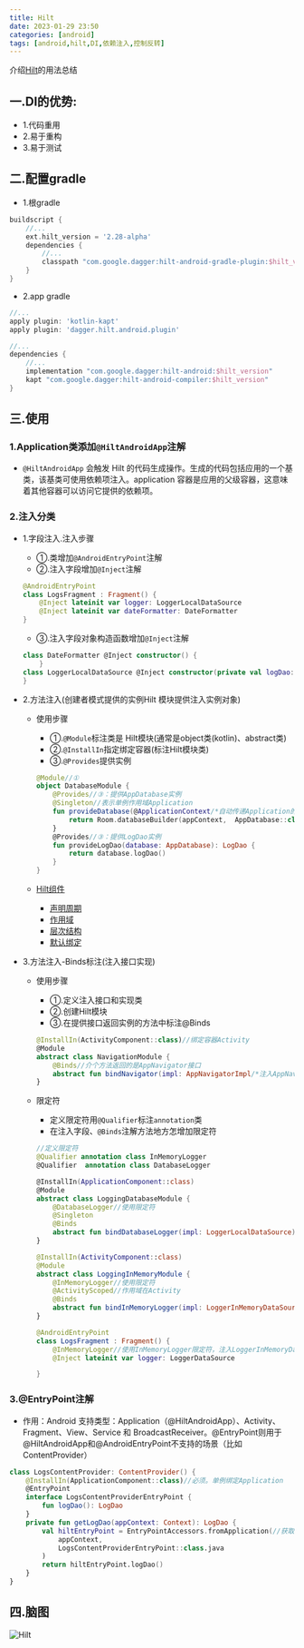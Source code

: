 ```yaml
---
title: Hilt
date: 2023-01-29 23:50
categories: [android]
tags: [android,hilt,DI,依赖注入,控制反转] 
---
```


介绍[Hilt](https://developer.android.com/codelabs/android-hilt#0)的用法总结

## 一.DI的优势:
- 1.代码重用
- 2.易于重构
- 3.易于测试

## 二.配置gradle
- 1.根gradle

```gradle
buildscript {
    //...
    ext.hilt_version = '2.28-alpha'
    dependencies {
        //...
        classpath "com.google.dagger:hilt-android-gradle-plugin:$hilt_version"
    }
}
```
- 2.app gradle

```gradle
//...
apply plugin: 'kotlin-kapt'
apply plugin: 'dagger.hilt.android.plugin'

//...
dependencies {
    //...
    implementation "com.google.dagger:hilt-android:$hilt_version"
    kapt "com.google.dagger:hilt-android-compiler:$hilt_version"
}
```
## 三.使用
### 1.Application类添加`@HiltAndroidApp`注解
- `@HiltAndroidApp` 会触发 Hilt 的代码生成操作。生成的代码包括应用的一个基类，该基类可使用依赖项注入。application 容器是应用的父级容器，这意味着其他容器可以访问它提供的依赖项。

### 2.注入分类
- 1.字段注入.注入步骤
    - ①.类增加`@AndroidEntryPoint`注解
    - ②.注入字段增加`@Inject`注解

    ```kotlin
    @AndroidEntryPoint
    class LogsFragment : Fragment() {
        @Inject lateinit var logger: LoggerLocalDataSource
        @Inject lateinit var dateFormatter: DateFormatter
    }
    ```
    - ③.注入字段对象构造函数增加`@Inject`注解
    
    ```kotlin
    class DateFormatter @Inject constructor() { 
        }
    class LoggerLocalDataSource @Inject constructor(private val logDao: LogDao) {
    }
    ```

- 2.方法注入(创建者模式提供的实例Hilt 模块提供注入实例对象)
    - 使用步骤
        - ①.`@Module`标注类是 Hilt模块(通常是object类(kotlin)、abstract类)
        - ②.`@InstallIn`指定绑定容器(标注Hilt模块类)
        - ③.`@Provides`提供实例

        ```kotlin
        @Module//①
        object DatabaseModule {
            @Provides//③：提供AppDatabase实例
            @Singleton//表示单例作用域Application
            fun provideDatabase(@ApplicationContext/*自动传递Application的context对象*/ appContext: Context): AppDatabase {
                return Room.databaseBuilder(appContext,  AppDatabase::class.java, "logging.db" ).build()
            }
            @Provides//③：提供LogDao实例
            fun provideLogDao(database: AppDatabase): LogDao {
                return database.logDao()
            }
        }
        ```
    - [Hilt组件](https://developer.android.com/training/dependency-injection/hilt-android#generated-components)
        - [声明周期](https://developer.android.com/training/dependency-injection/hilt-android#component-lifetimes)
        - [作用域](https://developer.android.com/training/dependency-injection/hilt-android#component-scopes)
        - [层次结构](https://developer.android.com/training/dependency-injection/hilt-android#component-hierarchy)
        - [默认绑定](https://developer.android.com/training/dependency-injection/hilt-android#component-default)

- 3.方法注入-Binds标注(注入接口实现)
    - 使用步骤
        - ①.定义注入接口和实现类
        - ②.创建Hilt模块
        - ③.在提供接口返回实例的方法中标注@Binds

        ```kotlin
        @InstallIn(ActivityComponent::class)//绑定容器Activity
        @Module
        abstract class NavigationModule {
            @Binds//介个方法返回的是AppNavigator接口
            abstract fun bindNavigator(impl: AppNavigatorImpl/*注入AppNavigator实现类*/): AppNavigator
        }
        ```
    - 限定符
        - 定义限定符用`@Qualifier`标注`annotation`类
        - 在注入字段、`@Binds`注解方法地方怎增加限定符

        ```kotlin
        //定义限定符
        @Qualifier annotation class InMemoryLogger
        @Qualifier  annotation class DatabaseLogger

        @InstallIn(ApplicationComponent::class)
        @Module
        abstract class LoggingDatabaseModule {
            @DatabaseLogger//使用限定符
            @Singleton
            @Binds
            abstract fun bindDatabaseLogger(impl: LoggerLocalDataSource): LoggerDataSource
        }

        @InstallIn(ActivityComponent::class)
        @Module
        abstract class LoggingInMemoryModule {
            @InMemoryLogger//使用限定符
            @ActivityScoped//作用域在Activity
            @Binds
            abstract fun bindInMemoryLogger(impl: LoggerInMemoryDataSource): LoggerDataSource
        }

        @AndroidEntryPoint
        class LogsFragment : Fragment() {
            @InMemoryLogger//使用InMemoryLogger限定符，注入LoggerInMemoryDataSource实例
            @Inject lateinit var logger: LoggerDataSource

        }
        ```

### 3.@EntryPoint注解
- 作用：Android 支持类型：Application（@HiltAndroidApp）、Activity、Fragment、View、Service 和 BroadcastReceiver。@EntryPoint则用于@HiltAndroidApp和@AndroidEntryPoint不支持的场景（比如ContentProvider）

```kotlin
class LogsContentProvider: ContentProvider() {
    @InstallIn(ApplicationComponent::class)//必须。单例绑定Application
    @EntryPoint
    interface LogsContentProviderEntryPoint {
        fun logDao(): LogDao
    }
    private fun getLogDao(appContext: Context): LogDao {
        val hiltEntryPoint = EntryPointAccessors.fromApplication(//获取LogsContentProviderEntryPoint对象
            appContext,
            LogsContentProviderEntryPoint::class.java
        )
        return hiltEntryPoint.logDao()
    }
}
```

## 四.脑图

![Hilt](/img/android/Hilt.png)

